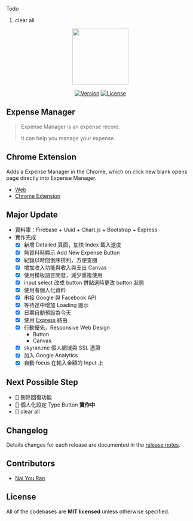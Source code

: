 Todo

1. clear all

<p align="center"><a href="#" target="_blank"><img width="150" src="https://github.com/skyran1278/Expense-Manager/blob/firebase/icons/playstore/icon.png"></a></p>

<p align="center">
<!--   <a href="/"><img src="https://img.shields.io/github/downloads/skyran1278/20170324-Account/latest/total.svg" alt="Downloads"></a> -->
  <a href="#"><img src="https://img.shields.io/github/release/skyran1278/Expense-Manager.svg" alt="Version"></a>
  <a href="#"><img src="https://img.shields.io/github/license/skyran1278/Expense-Manager.svg" alt="License"></a>
</p>

## Expense Manager

> Expense Manager is an expense record.
>
> It can help you manage your expense.

## Chrome Extension

Adds a Expense Manager in the Chrome, which on click new blank opens page directly into Expense Manager.

- [Web](https://u-ran.com)
- [Chrome Extension](https://goo.gl/YPmDnM)

## Major Update

- 資料庫：Firebase + Uuid + Chart.js + Bootstrap + Express
- 實作完成
  - [x] 新增 Detailed 頁面，加快 Index 載入速度
  - [x] 無資料時顯示 Add New Expense Button
  - [x] 紀錄以時間倒序排列，方便查閱
  - [x] 增加收入功能與收入與支出 Canvas
  - [x] 使用模板語言開發，減少重複使用
  - [x] input select 改成 button 併點選時更改 button 狀態
  - [x] 使用者個人化資料
  - [x] 串接 Google 與 Facebook API
  - [x] 等待途中增加 Loading 圖示
  - [x] 日期自動預設為今天
  - [x] 使用 [Express](http://expressjs.com/zh-tw/) 路由
  - [x] 行動優先，Responsive Web Design
    - Button
    - Canvas
  - [x] skyran.me 個人網域與 SSL 憑證
  - [x] 加入 Google Analytics
  - [x] 自動 focus 在輸入金額的 Input 上

## Next Possible Step

- [] 刪除回復功能
- [] 個人化設定 Type Button **實作中**
- [] clear all

## Changelog

Details changes for each release are documented in the [release notes](https://github.com/skyran1278/20170324_ExpenseManager/releases).

## Contributors

- [Nai You Ran](https://github.com/skyran1278)

## License

All of the codebases are **MIT licensed** unless otherwise specified.
